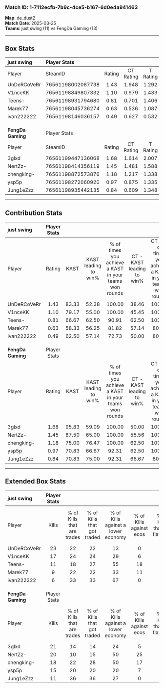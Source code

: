 ### Match ID: 1-7112ecfb-7b9c-4ce5-b167-6d0e4a941463  
**Map**: de_dust2  
**Match Date**: 2025-03-25  
**Teams**: just swing (11) vs FengDa Gaming (13)  

---  

## Box Stats  

| **just swing**    | Player Stats      |        |           |          |       |      |       |         |        |      |     |
| :- | :- | :-: | :-: | :-: | :-: | :-: | :-: | :-: | :-: | :-: | :-: |
| Player            | SteamID           | Rating | CT Rating | T Rating | KAST  | ADR  | Kills | Assists | Deaths | K/D  | HS% |
| UnDeRCoVeRr       | 76561198002087738 |  1.43  |   1.948   |  1.292   | 83.33 | 99.4 |  23   |    3    |   18   | 1.28 | 56  |
| V1nceKK           | 76561198849807332 |  1.10  |   0.979   |  1.433   | 79.17 | 64.0 |  17   |    4    |   17   | 1.00 | 29  |
| Teens-            | 76561198931794680 |  0.81  |   0.701   |  1.406   | 66.67 | 62.0 |  11   |    5    |   16   | 0.69 | 72  |
| Marek77           | 76561198045736274 |  0.63  |   0.536   |  1.087   | 58.33 | 56.0 |   9   |    4    |   17   | 0.53 | 55  |
| ivan222222        | 76561198146036157 |  0.49  |   0.627   |  0.532   | 62.50 | 39.8 |   6   |    6    |   18   | 0.33 | 16  |
|                   |                   |        |           |          |       |      |       |         |        |      |     |
|                   |                   |        |           |          |       |      |       |         |        |      |     |
|                   |                   |        |           |          |       |      |       |         |        |      |     |
| **FengDa Gaming** | Player Stats      |        |           |          |       |      |       |         |        |      |     |
| Player            | SteamID           | Rating | CT Rating | T Rating | KAST  | ADR  | Kills | Assists | Deaths | K/D  | HS% |
| 3glxd             | 76561199447136068 |  1.68  |   1.614   |  2.007   | 95.83 | 89.5 |  21   |    7    |   7    | 3.00 | 33  |
| NertZz-           | 76561198414356119 |  1.45  |   1.481   |  1.588   | 87.50 | 92.0 |  20   |    5    |   13   | 1.54 | 25  |
| chengking-        | 76561198872573876 |  1.18  |   1.217   |  1.338   | 75.00 | 69.0 |  18   |    3    |   14   | 1.29 | 66  |
| ysp5p             | 76561198272060920 |  0.97  |   0.875   |  1.335   | 70.83 | 66.0 |  15   |    4    |   17   | 0.88 | 60  |
| Jung1eZzz         | 76561198935442135 |  0.84  |   0.609   |  1.348   | 70.83 | 64.7 |  11   |    4    |   16   | 0.69 | 27  |
---  

## Contribution Stats  

| **just swing**    | Player Stats |       |                      |                                                        |                           |                                                             |                          |                                                            |
| :- | :-: | :-: | :-: | :-: | :-: | :-: | :-: | :-: |
| Player            |    Rating    | KAST  | KAST leading to win% | % of times you achieve a KAST in your teams won rounds | CT - KAST leading to win% | CT - % of times you achieve a KAST in your teams won rounds | T - KAST leading to win% | T - % of times you achieve a KAST in your teams won rounds |
| UnDeRCoVeRr       |     1.43     | 83.33 |        52.38         |                         100.00                         |           38.46           |                           100.00                            |          75.00           |                           100.00                           |
| V1nceKK           |     1.10     | 79.17 |        55.00         |                         100.00                         |           45.45           |                           100.00                            |          66.67           |                           100.00                           |
| Teens-            |     0.81     | 66.67 |        62.50         |                         90.91                          |           62.50           |                           100.00                            |          62.50           |                           83.33                            |
| Marek77           |     0.63     | 58.33 |        56.25         |                         81.82                          |           57.14           |                            80.00                            |          55.56           |                           83.33                            |
| ivan222222        |     0.49     | 62.50 |        57.14         |                         72.73                          |           50.00           |                            80.00                            |          66.67           |                           66.67                            |
|                   |              |       |                      |                                                        |                           |                                                             |                          |                                                            |
|                   |              |       |                      |                                                        |                           |                                                             |                          |                                                            |
|                   |              |       |                      |                                                        |                           |                                                             |                          |                                                            |
| **FengDa Gaming** | Player Stats |       |                      |                                                        |                           |                                                             |                          |                                                            |
| Player            |    Rating    | KAST  | KAST leading to win% | % of times you achieve a KAST in your teams won rounds | CT - KAST leading to win% | CT - % of times you achieve a KAST in your teams won rounds | T - KAST leading to win% | T - % of times you achieve a KAST in your teams won rounds |
| 3glxd             |     1.68     | 95.83 |        59.09         |                         100.00                         |           50.00           |                           100.00                            |          66.67           |                           100.00                           |
| NertZz-           |     1.45     | 87.50 |        65.00         |                         100.00                         |           55.56           |                           100.00                            |          72.73           |                           100.00                           |
| chengking-        |     1.18     | 75.00 |        76.47         |                         100.00                         |           62.50           |                           100.00                            |          88.89           |                           100.00                           |
| ysp5p             |     0.97     | 70.83 |        66.67         |                         92.31                          |           62.50           |                           100.00                            |          70.00           |                           87.50                            |
| Jung1eZzz         |     0.84     | 70.83 |        75.00         |                         92.31                          |           66.67           |                            80.00                            |          80.00           |                           100.00                           |
---  

## Extended Box Stats  

| **just swing**    | Player Stats |                            |                            |                                    |                         |                              |                                 |        |                             |                                     |                          |                               |                            |
| :- | :-: | :-: | :-: | :-: | :-: | :-: | :-: | :-: | :-: | :-: | :-: | :-: | :-: |
| Player            |    Kills     | % of Kills that are trades | % of Kills that got traded | % of Kills against a lower economy | % of Kills against ecos | % of Kills that are flawless | % of Kills that are close duels | Deaths | % of Deaths that get traded | % of Deaths against a lower economy | % of Deaths against ecos | % of Deaths that are flawless | % of Deaths that are close |
| UnDeRCoVeRr       |      23      |             22             |             22             |                 13                 |            0            |              74              |                4                |   18   |             28              |                 33                  |            6             |              61               |             6              |
| V1nceKK           |      17      |             24             |             24             |                 29                 |            6            |              71              |               12                |   17   |              6              |                 18                  |            6             |              94               |             6              |
| Teens-            |      11      |             18             |             27             |                 55                 |           18            |              82              |                9                |   16   |             31              |                 25                  |            6             |              69               |             13             |
| Marek77           |      9       |             22             |             22             |                 33                 |           11            |              67              |               22                |   17   |             18              |                 24                  |            6             |              65               |             12             |
| ivan222222        |      6       |             33             |             33             |                 67                 |            0            |              67              |               33                |   18   |             22              |                 22                  |            6             |              56               |             11             |
|                   |              |                            |                            |                                    |                         |                              |                                 |        |                             |                                     |                          |                               |                            |
|                   |              |                            |                            |                                    |                         |                              |                                 |        |                             |                                     |                          |                               |                            |
|                   |              |                            |                            |                                    |                         |                              |                                 |        |                             |                                     |                          |                               |                            |
| **FengDa Gaming** | Player Stats |                            |                            |                                    |                         |                              |                                 |        |                             |                                     |                          |                               |                            |
| Player            |    Kills     | % of Kills that are trades | % of Kills that got traded | % of Kills against a lower economy | % of Kills against ecos | % of Kills that are flawless | % of Kills that are close duels | Deaths | % of Deaths that get traded | % of Deaths against a lower economy | % of Deaths against ecos | % of Deaths that are flawless | % of Deaths that are close |
| 3glxd             |      21      |             14             |             14             |                 24                 |            5            |              81              |               10                |   7    |             29              |                 29                  |            0             |              100              |             14             |
| NertZz-           |      20      |             10             |             15             |                 50                 |           25            |              70              |                0                |   13   |             15              |                 23                  |            0             |              69               |             8              |
| chengking-        |      18      |             22             |             28             |                 50                 |           17            |              44              |                6                |   14   |             21              |                 29                  |            0             |              71               |             7              |
| ysp5p             |      15      |             20             |             20             |                 20                 |            7            |              80              |                0                |   17   |             29              |                 35                  |            12            |              65               |             0              |
| Jung1eZzz         |      11      |             36             |             36             |                 27                 |            0            |              82              |               18                |   16   |             25              |                 31                  |            6             |              75               |             13             |
